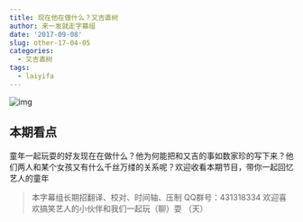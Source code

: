 ```yaml
---
title: 现在他在做什么？又吉直树
author: 来一发就走字幕组
date: '2017-09-08'
slug: other-17-04-05
categories:
  - 又吉直树
tags:
  - laiyifa
---
```


![img](https://i.imgur.com/l5keMnR.jpg)

## 本期看点

童年一起玩耍的好友现在在做什么？他为何能把和又吉的事如数家珍的写下来？他们两人和某个女孩又有什么千丝万缕的关系呢？欢迎收看本期节目，带你一起回忆艺人的童年

> 本字幕组长期招翻译、校对、时间轴、压制   QQ群号：431318334 欢迎喜欢搞笑艺人的小伙伴和我们一起玩（聊）耍 （天）
